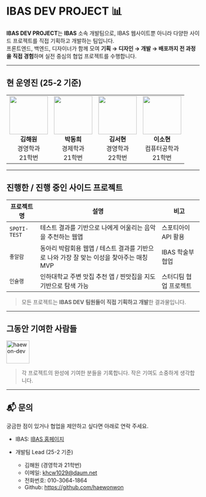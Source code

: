 <!--2025.07.29 작성-->

# IBAS DEV PROJECT 📊

**IBAS DEV PROJECT**는 **IBAS** 소속 개발팀으로, IBAS 웹사이트뿐 아니라 다양한 사이드 프로젝트를 직접 기획하고 개발하는 팀입니다.  
프론트엔드, 백엔드, 디자이너가 함께 모여 **기획 → 디자인 → 개발 → 배포까지 전 과정을 직접 경험**하며 실전 중심의 협업 프로젝트를 수행합니다.

---

## 현 운영진 (25-2 기준)

<table>
  <tr>
    <td align="center">
      <img src="https://avatars.githubusercontent.com/u/00000000?v=4" width="100" /><br />
      <strong>김해원</strong><br />
      경영학과<br />
      21학번
    </td>
    <td align="center">
      <img src="https://avatars.githubusercontent.com/u/00000001?v=4" width="100" /><br />
      <strong>박동희</strong><br />
      경제학과<br />
      21학번
    </td>
    <td align="center">
      <img src="https://avatars.githubusercontent.com/u/00000002?v=4" width="100" /><br />
      <strong>김서현</strong><br />
      경영학과<br />
      22학번
    </td>
    <td align="center">
      <img src="https://avatars.githubusercontent.com/u/00000003?v=4" width="100" /><br />
      <strong>이소현</strong><br />
      컴퓨터공학과<br />
      21학번
    </td>
  </tr>
</table>

---

## 진행한 / 진행 중인 사이드 프로젝트

| 프로젝트명 | 설명 | 비고 |
|------------|------|------|
| `SPOTI-TEST` | 테스트 결과를 기반으로 나에게 어울리는 음악을 추천하는 웹앱 | 스포티아이 API 활용 |
| `좋알람` | 동아리 박람회용 웹앱 / 테스트 결과를 기반으로 나와 가장 잘 맞는 이성을 찾아주는 매칭 MVP | IBAS 학술부 협업 |
| `인슐랭` | 인하대학교 주변 맛집 추천 앱 / 찐맛집을 지도 기반으로 탐색 가능 | 스터디팀 협업 프로젝트 |

> 모든 프로젝트는 **IBAS DEV 팀원들이 직접 기획하고 개발**한 결과물입니다.

---

## 그동안 기여한 사람들

<p align="left">
  <a href="https://github.com/haewonwon" target="_blank">
    <img src="https://avatars.githubusercontent.com/haewonwon" width="60" title="haewon-dev" />
  </a>
<!--   <a href="https://github.com/hong-gildong" target="_blank">
    <img src="https://avatars.githubusercontent.com/hong-gildong" width="60" title="hong-gildong" />
  </a> -->
  <!-- 밑으로 추가 가능 / 위의 주석 처리된 부분 복사해 본인 아이디 적용 -->
</p>

> 각 프로젝트의 완성에 기여한 분들을 기록합니다. 작은 기여도 소중하게 생각합니다.

---

## 📬 문의

궁금한 점이 있거나 협업을 제안하고 싶다면 아래로 연락 주세요.

- IBAS: [IBAS 홈페이지](https://www.inhabas.com/)
  
- 개발팀 Lead (25-2 기준)
  - 김해원 (경영학과 21학번)
  - 이메일: khcw1029@daum.net
  - 전화번호: 010-3064-1864
  - Github: https://github.com/haewonwon


